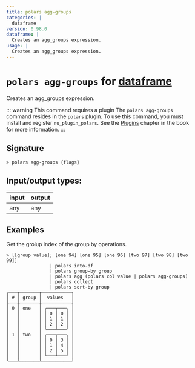 ```yaml
---
title: polars agg-groups
categories: |
  dataframe
version: 0.98.0
dataframe: |
  Creates an agg_groups expression.
usage: |
  Creates an agg_groups expression.
---
```

<!-- This file is automatically generated. Please edit the command in https://github.com/nushell/nushell instead. -->

# `polars agg-groups` for [dataframe](/commands/categories/dataframe.md)

<div class='command-title'>Creates an agg_groups expression.</div>

::: warning This command requires a plugin
The `polars agg-groups` command resides in the `polars` plugin.
To use this command, you must install and register `nu_plugin_polars`.
See the [Plugins](/book/plugins.html) chapter in the book for more information.
:::

## Signature

```> polars agg-groups {flags} ```


## Input/output types:

| input | output |
| ----- | ------ |
| any   | any    |

## Examples

Get the groiup index of the group by operations.
```nu
> [[group value]; [one 94] [one 95] [one 96] [two 97] [two 98] [two 99]]
                | polars into-df
                | polars group-by group
                | polars agg (polars col value | polars agg-groups)
                | polars collect
                | polars sort-by group
╭───┬───────┬───────────╮
│ # │ group │  values   │
├───┼───────┼───────────┤
│ 0 │ one   │ ╭───┬───╮ │
│   │       │ │ 0 │ 0 │ │
│   │       │ │ 1 │ 1 │ │
│   │       │ │ 2 │ 2 │ │
│   │       │ ╰───┴───╯ │
│ 1 │ two   │ ╭───┬───╮ │
│   │       │ │ 0 │ 3 │ │
│   │       │ │ 1 │ 4 │ │
│   │       │ │ 2 │ 5 │ │
│   │       │ ╰───┴───╯ │
╰───┴───────┴───────────╯

```
